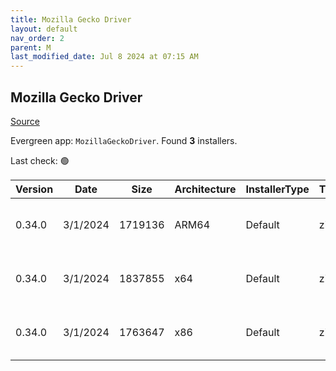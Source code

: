 ```yaml
---
title: Mozilla Gecko Driver
layout: default
nav_order: 2
parent: M
last_modified_date: Jul 8 2024 at 07:15 AM
---
```


## Mozilla Gecko Driver

[Source](https://developer.mozilla.org/en-US/docs/Web/WebDriver)

Evergreen app: `MozillaGeckoDriver`. Found **3** installers.

Last check: 🟢

| Version | Date     | Size    | Architecture | InstallerType | Type | URI                                                                                                                                                                                                          |
| ------- | -------- | ------- | ------------ | ------------- | ---- | ------------------------------------------------------------------------------------------------------------------------------------------------------------------------------------------------------------ |
| 0.34.0  | 3/1/2024 | 1719136 | ARM64        | Default       | zip  | [https://github.com/mozilla/geckodriver/releases/download/v0.34.0/geckodriver-v0.34.0-win-aarch64.zip](https://github.com/mozilla/geckodriver/releases/download/v0.34.0/geckodriver-v0.34.0-win-aarch64.zip) |
| 0.34.0  | 3/1/2024 | 1837855 | x64          | Default       | zip  | [https://github.com/mozilla/geckodriver/releases/download/v0.34.0/geckodriver-v0.34.0-win64.zip](https://github.com/mozilla/geckodriver/releases/download/v0.34.0/geckodriver-v0.34.0-win64.zip)             |
| 0.34.0  | 3/1/2024 | 1763647 | x86          | Default       | zip  | [https://github.com/mozilla/geckodriver/releases/download/v0.34.0/geckodriver-v0.34.0-win32.zip](https://github.com/mozilla/geckodriver/releases/download/v0.34.0/geckodriver-v0.34.0-win32.zip)             |
